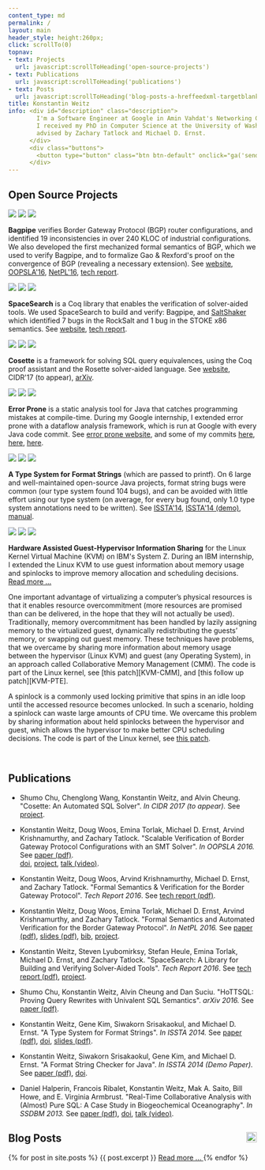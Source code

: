 ```yaml
---
content_type: md
permalink: /
layout: main
header_style: height:260px;
click: scrollTo(0)
topnav:
- text: Projects
  url: javascript:scrollToHeading('open-source-projects')
- text: Publications
  url: javascript:scrollToHeading('publications')
- text: Posts
  url: javascript:scrollToHeading('blog-posts-a-hreffeedxml-targetblank-onclickgasend-event-rss-subscribeimg-srcassetsfeedpng-styleheight1emfloatrighta')
title: Konstantin Weitz
info: <div id="description" class="description">
        I'm a Software Engineer at Google in Amin Vahdat's Networking Group. 
        I received my PhD in Computer Science at the University of Washington, 
        advised by Zachary Tatlock and Michael D. Ernst.
      </div>
      <div class="buttons">
        <button type="button" class="btn btn-default" onclick="ga('send', 'event', 'Resume', 'download'); window.open('assets/resume.pdf')">Download Resume</button>
      </div>
---
```


Open Source Projects
--------------------

<!-- Bagpipe -->
<div class="moving-image">
  <img class="shade" src="assets/project-icons/shading.png"/>
  <img class="fg moving" src="assets/project-icons/bagpipe-fg.png"/>
  <img class="bg" src="assets/project-icons/bagpipe-bg.png"/>
</div>

<b>Bagpipe</b> verifies Border Gateway Protocol (BGP) router configurations, and
identified 19 inconsistencies in over 240 KLOC of industrial configurations.
We also developed the first mechanized formal semantics of BGP, 
which we used to verify Bagpipe, and 
to formalize Gao & Rexford's proof on the convergence of BGP (revealing a necessary extension).
   See [website][BAGPIPE-PROJ],
       [OOPSLA'16][BAGPIPE-DOI],
       [NetPL'16][NETPL-PDF],
       [tech report][SEMANTICS-REPORT-PDF].
<br style="clear: both"/>

<!-- SpaceSearch -->
<div class="moving-image">
  <img class="shade" src="assets/project-icons/shading.png"/>
  <img class="fg moving" src="assets/project-icons/shading.png"/>
  <img class="bg" src="assets/project-icons/spacesearch.png"/>
</div>

<b>SpaceSearch</b> is a Coq library that enables the verification of solver-aided tools.
We used SpaceSearch to build and verify: Bagpipe, and [SaltShaker][SALTSHAKER] which identified 7 bugs in the RockSalt and 1 bug in the STOKE x86 semantics.
See [website][SPACE-PROJ],
    [tech report][SPACESEARCH-REPORT-PDF].
<br style="clear: both"/>

<!-- Cosette -->
<div class="moving-image">
  <img class="shade" src="assets/project-icons/shading.png"/>
  <img class="fg moving" src="assets/project-icons/shading.png"/>
  <img class="bg" src="assets/project-icons/dopcert-bg.png"/>
</div>

<b>Cosette</b> is a framework for solving SQL query equivalences, using the Coq proof assistant and the Rosette solver-aided language.
See [website][HOTTSQL-PROJ], 
    CIDR'17 (to appear), 
    [arXiv][HOTTSQL-PDF].
<br style="clear: both"/>

<!-- Error Prone -->
<div class="moving-image">
  <img class="shade" src="assets/project-icons/shading.png"/>
  <img class="fg" src="assets/project-icons/ep-fg.png"/>
  <img class="bg moving" src="assets/project-icons/ep-bg.png"/>
</div>

<b>Error Prone</b> is a static analysis tool for Java that catches programming mistakes at compile-time.
During my Google internship, I extended error prone with a dataflow analysis framework, which
is run at Google with every Java code commit. 
See [error prone website][EP-LINK], and some of my commits 
    [here][EP-BOOL],
    [here][EP-PERF], 
    [here][EP-CASE].
<br style="clear: both"/>

<!-- Format Strings -->
<div class="moving-image">
  <img class="shade" src="assets/project-icons/shading.png"/>
  <img class="fg" src="assets/project-icons/cf-fg.png"/>
  <img class="bg moving" src="assets/project-icons/cf-bg.png"/>
</div>

<b>A Type System for Format Strings</b> (which are passed to printf).
On 6 large and well-maintained open-source Java projects, format string bugs were common 
(our type system found 104 bugs), and can be avoided with little effort using our type system
(on average, for every bug found, only 1.0 type system annotations need to be written).
See [ISSTA'14][TSFS-PAPER-PDF], 
    [ISSTA'14 (demo)][TSFS-DEMO-PDF],
    [manual][TSFS-IMPL].
<br style="clear: both"/>

<!-- KVM -->
<div class="moving-image">
  <img class="shade" src="assets/project-icons/shading.png"/>
  <img class="fg" src="assets/project-icons/kvm-fg.png"/>
  <img class="bg moving" src="assets/project-icons/kvm-bg.png"/>
</div>

<b>Hardware Assisted Guest-Hypervisor Information Sharing</b> for the Linux Kernel Virtual Machine (KVM) on IBM's System Z.
During an IBM internship, I extended the Linux KVM to 
use guest information about memory usage and spinlocks
to improve memory allocation and scheduling decisions.
<a data-toggle="collapse" href="#more-kvm" aria-expanded="false" aria-controls="more-kvm">Read more ...</a>

<div class="collapse" id="more-kvm">
<div class="card card-block" markdown="block">
One important advantage of virtualizing a computer’s physical resources is that
it enables resource overcommitment (more resources are promised than can
be delivered, in the hope that they will not actually be used).
Traditionally, memory overcommitment has been handled by 
lazily assigning memory to the virtualized guest, 
dynamically redistributing the guests’ memory, or 
swapping out guest memory.
These techniques have problems, that we overcame by sharing more information 
about memory usage between the hypervisor (Linux KVM) and guest 
(any Operating System), in an approach called Collaborative Memory Management 
(CMM). The code is part of the Linux kernel, see
[this patch][KVM-CMM], and
[this follow up patch][KVM-PTE].
 
A spinlock is a commonly used locking primitive that spins in an idle loop until
the accessed resource becomes unlocked.
In such a scenario, holding a spinlock can waste large amounts of CPU time.
We overcame this problem by sharing information about held spinlocks between
the hypervisor and guest, which allows the hypervisor to make better CPU 
scheduling decisions.
The code is part of the Linux kernel, see [this patch][KVM-DIAG9C].

</div>
</div>


<br/>

Publications
------------

- Shumo Chu, Chenglong Wang, Konstantin Weitz, and Alvin Cheung. 
  "Cosette: An Automated SQL Solver".
  *In CIDR 2017 (to appear).*
  See [project][HOTTSQL-PROJ].

- Konstantin Weitz, Doug Woos, Emina Torlak, Michael D. Ernst, Arvind Krishnamurthy, and Zachary Tatlock.
  "Scalable Verification of Border Gateway Protocol Configurations with an SMT Solver".
  *In OOPSLA 2016.*
  See [paper (pdf)][BAGPIPE-PDF].		
      [doi][BAGPIPE-DOI],
      [project][BAGPIPE-PROJ],
      [talk (video)][BAGPIPE-TALK].

- Konstantin Weitz, Doug Woos, Arvind Krishnamurthy, Michael D. Ernst, and Zachary Tatlock.
  "Formal Semantics & Verification for the Border Gateway Protocol".
  *Tech Report 2016*.
  See [tech report (pdf)][SEMANTICS-REPORT-PDF].

- Konstantin Weitz, Doug Woos, Emina Torlak, Michael D. Ernst, Arvind Krishnamurthy, and Zachary Tatlock.
  "Formal Semantics and Automated Verification for the Border Gateway Protocol".
  *In NetPL 2016.*
  See [paper (pdf)][NETPL-PDF], 
      [slides (pdf)][NETPL-SLIDES],
      [bib][NETPL-BIB],
      [project][BAGPIPE-PROJ].

- Konstantin Weitz, Steven Lyubomirksy, Stefan Heule, Emina Torlak, Michael D. Ernst, and Zachary Tatlock.
  "SpaceSearch: A Library for Building and Verifying Solver-Aided Tools".
  *Tech Report 2016*.
  See [tech report (pdf)][SPACESEARCH-REPORT-PDF],
      [project][SPACE-PROJ].

- Shumo Chu, Konstantin Weitz, Alvin Cheung and Dan Suciu.
  "HoTTSQL: Proving Query Rewrites with Univalent SQL Semantics".
  *arXiv 2016.*
  See [paper (pdf)][HOTTSQL-PDF].

- Konstantin Weitz, Gene Kim, Siwakorn Srisakaokul, and Michael D. Ernst.
  "A Type System for Format Strings".
  *In ISSTA 2014.* 
  See [paper (pdf)][TSFS-PAPER-PDF], 
      [doi][TSFS-PAPER-DOI],
      [slides (pdf)][TSFS-SLIDES-PDF].
 
- Konstantin Weitz, Siwakorn Srisakaokul, Gene Kim, and Michael D. Ernst.
  "A Format String Checker for Java".
  *In ISSTA 2014 (Demo Paper).*
  See [paper (pdf)][TSFS-DEMO-PDF], 
      [doi][TSFS-DEMO-DOI].
 
- Daniel Halperin, Francois Ribalet, Konstantin Weitz, Mak A. Saito, Bill Howe, and E. Virginia Armbrust.
  "Real-Time Collaborative Analysis with (Almost) Pure SQL: A Case Study in Biogeochemical Oceanography".
  *In SSDBM 2013.*
  See [paper (pdf)][OCEAN-PAPER-PDF], 
      [doi][OCEAN-DOI],
      [talk (video)][OCEAN-TALK].

Blog Posts <a href="feed.xml" target="_blank" onclick="ga('send', 'event', 'RSS', 'subscribe');"><img src="assets/feed.png" style="height:1em;float:right"/></a>
----------

<div class="posts">
{% for post in site.posts %}
  {{ post.excerpt }}
  <a href="{% if post.redirect %}{{ post.redirect }}{% else %}{{ post.url }}{% endif %}"> Read more ... </a>
{% endfor %}
</div>


[SALTSHAKER]: https://github.com/uwplse/SaltShaker

[SPACE-PROJ]: https://github.com/konne88/SpaceSearch

[SPACESEARCH-REPORT-PDF]: https://www.cs.washington.edu/public_files/grad/tech_reports/UW-CSE-16-11-02.pdf

[SEMANTICS-REPORT-PDF]: https://www.cs.washington.edu/public_files/grad/tech_reports/UW-CSE-16-08-01.pdf

[BAGPIPE-REPORT-PDF]: http://www.cs.washington.edu/public_files/grad/tech_reports/UW-CSE-16-01-01.pdf

[NETPL-PDF]: http://conferences.sigcomm.org/sigcomm/2016/files/program/netpl/netpl16-final2.pdf
[NETPL-SLIDES]: http://conferences.sigcomm.org/sigcomm/2016/files/program/netpl/netpl16-weitz.pdf
[NETPL-LINK]: http://conferences.sigcomm.org/sigcomm/2016/netpl.php
[NETPL-BIB]: assets/bibtex/netpl-16.bib

[HOTTSQL-PROJ]: http://cosette.cs.washington.edu/
[HOTTSQL-PDF]: https://arxiv.org/pdf/1607.04822v2.pdf

[BAGPIPE-TALK]: https://www.youtube.com/watch?v=eKB5Vj0PsIk 
[BAGPIPE-PROJ]: http://bagpipe.uwplse.org/
[BAGPIPE-PDF]: assets/bagpipe.pdf
[BAGPIPE-DOI]: http://dl.acm.org/citation.cfm?doid=2983990.2984012

[TSFS-PAPER-PDF]: http://homes.cs.washington.edu/~mernst/pubs/format-string-issta2014.pdf
[TSFS-PAPER-DOI]: http://dl.acm.org/citation.cfm?doid=2610384.2610417 
[TSFS-SLIDES-PDF]: http://homes.cs.washington.edu/~mernst/pubs/format-string-issta2014-slides.pdf
[TSFS-SLIDES-ODP]: http://homes.cs.washington.edu/~mernst/pubs/format-string-issta2014-slides.odp
[TSFS-DEMO-PDF]: http://homes.cs.washington.edu/~mernst/pubs/format-string-issta2014-demo.pdf
[TSFS-DEMO-DOI]: http://dl.acm.org/citation.cfm?doid=2610384.2628056
[TSFS-IMPL]: http://types.cs.washington.edu/checker-framework/current/checker-framework-manual.html#formatter-checker
[TSFS-BIB]: assets/bibtex/tsfs.bib
[TSFS-DEMO-BIB]: assets/bibtex/tsfs-demo.bib

[OCEAN-PAPER-PDF]: http://homes.cs.washington.edu/~dhalperi/pubs/halperin_2013_ssdbm_geomics_case_study.pdf
[OCEAN-TALK]: http://research.microsoft.com/apps/video/default.aspx?id=200713
[OCEAN-BIB]: assets/bibtex/ocean.bib
[OCEAN-DOI]: http://dl.acm.org/citation.cfm?doid=2484838.2484880

[EP-LINK]: https://code.google.com/p/error-prone/
[EP-CASE]: https://code.google.com/p/checker-framework/source/detail?r=4b4210dad872d2a30962d6cb653855bdeae7a922
[EP-PERF]: https://code.google.com/p/checker-framework/source/detail?r=c9ae615fb204115e7afdaa5d218cc59c259253e3
[EP-BOOL]: https://code.google.com/p/checker-framework/source/detail?r=1af23b73f34b931977307d51c66d584a188ff426

[CF-LINK]: http://checkerframework.org

[KVM-DIAG9C]: https://github.com/torvalds/linux/commit/41628d334361670d825fb03c04568f5ef9f084dc
[KVM-CMM]: https://github.com/torvalds/linux/commit/b31288fa83b2bcc8834e1e208e9526b8bd5ce361
[KVM-PTE]: https://github.com/torvalds/linux/commit/45961722f8e30ceab9d135b1ddc0947d53aef7c3



